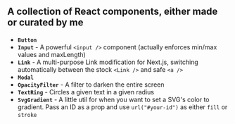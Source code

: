 ## A collection of React components, either made or curated by me

- **`Button`**
- **`Input`** - A powerful `<input />` component (actually enforces min/max values and maxLength)
- **`Link`** - A multi-purpose Link modification for Next.js, switching automatically between the stock `<Link />` and safe `<a />`
- **`Modal`**
- **`OpacityFilter`** - A filter to darken the entire screen
- **`TextRing`** - Circles a given text in a given radius
- **`SvgGradient`** - A little util for when you want to set a SVG's color to gradient. Pass an ID as a prop and use `url("#your-id")` as either `fill` or `stroke`
